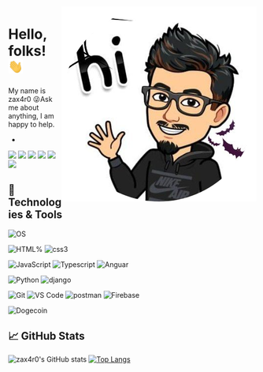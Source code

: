 <img align="right" src="https://github.com/zax4r0/zax4r0/blob/main/me.png" />

# Hello, folks! <img src="https://github.com/zax4r0/zax4r0/blob/main/wave.gif" width="30px">

My name is zax4r0 
😜Ask me about anything, I am happy to help. 
- <!-- links to your social media accounts -->
[![](https://img.shields.io/badge/Twitter-1DA1F2?style=for-the-badge&logo=twitter&logoColor=white)](https://twitter.com/zax4r0)
[![](https://img.shields.io/badge/LinkedIn-0077B5?style=for-the-badge&logo=linkedin&logoColor=white)](https://www.linkedin.com/in/zax4r-0-957b6520b/)
[![](https://img.shields.io/badge/YouTube-FF0000?style=for-the-badge&logo=youtube&logoColor=white)](https://www.youtube.com/channel/UC30sAkZbgtshKrKOAEvBwDw)
[![](https://img.shields.io/badge/Reddit-FF4500?style=for-the-badge&logo=reddit&logoColor=white)](https://www.reddit.com/user/zax4r0)
[![](https://img.shields.io/badge/Telegram-2CA5E0?style=for-the-badge&logo=telegram&logoColor=white)](https://t.me/zax4r0)
[![](https://img.shields.io/badge/zax4r0.web.app-0A0A0A?style=for-the-badge&logo=zax4r0.web.app&logoColor=white)](https://zax4r0.web.app/)
## 🔧 Technologies & Tools
![OS](https://img.shields.io/badge/Arch_Linux-1793D1?style=for-the-badge&logo=arch-linux&logoColor=white)

![HTML%](https://img.shields.io/badge/HTML5-E34F26?style=for-the-badge&logo=html5&logoColor=white)
![css3](https://img.shields.io/badge/CSS3-1572B6?style=for-the-badge&logo=css3&logoColor=white)
<!---![TailwindCss](https://img.shields.io/badge/Tailwind_CSS-38B2AC?style=for-the-badge&logo=tailwind-css&logoColor=white) -->
<!---![Bootstarp](https://img.shields.io/badge/Bootstrap-563D7C?style=for-the-badge&logo=bootstrap&logoColor=white) -->
![JavaScript](https://img.shields.io/badge/JavaScript-F7DF1E?style=for-the-badge&logo=javascript&logoColor=black)
![Typescript](https://img.shields.io/badge/TypeScript-007ACC?style=for-the-badge&logo=typescript&logoColor=white)
![Anguar](https://img.shields.io/badge/Angular-DD0031?style=for-the-badge&logo=angular&logoColor=white)

![Python](https://img.shields.io/badge/Python-3776AB?style=for-the-badge&logo=python&logoColor=white)
![django](https://img.shields.io/badge/Django-092E20?style=for-the-badge&logo=django&logoColor=white)

![Git](https://img.shields.io/badge/Git-F05032?style=for-the-badge&logo=git&logoColor=white)
![VS Code](https://img.shields.io/badge/Visual_Studio_Code-0078D4?style=for-the-badge&logo=visual%20studio%20code&logoColor=white)
![postman](https://img.shields.io/badge/Postman-FF6C37?style=for-the-badge&logo=Postman&logoColor=white)
![Firebase](https://img.shields.io/badge/firebase-ffca28?style=for-the-badge&logo=firebase&logoColor=white)
 
![Dogecoin]( https://img.shields.io/badge/dogecoin-000000?style=for-the-badge&logo=dogecoin&logoColor=white)

 
## &#x1f4c8; GitHub Stats
![zax4r0's GitHub stats](https://repo-staes.vercel.app/api?username=zax4r0&show_icons=true&theme=tokyonight&count_private=true)
[![Top Langs](https://repo-staes.vercel.app/api/top-langs/?username=zax4r0&layout=compact&theme=tokyonight&langs_count=8)](https://github.com/zax4r0/github-readme-stats)
<!-- links to social media icons

  <img align="right" alt="GIF" src="https://media.giphy.com/media/836HiJc7pgzy8iNXCn/giphy.gif" width="500" height="320" />  -->
  






<!-- Resources -->

<!--https://github.com/alexandresanlim/Badges4-README.md-Profile--!>
<!-- Icons: https://simpleicons.org/ -->
<!-- GitHub Stats: https://github.com/anuraghazra/github-readme-stats -->
<!-- Emojis: https://emojipedia.org/emoji/ -->
<!-- HTML Emojis: https://www.fileformat.info/index.htm -->
<!-- Shields: https://shields.io/ -->
<!-- Awesome GitHub Profile README: https://github.com/abhisheknaiidu/awesome-github-profile-readme -->
